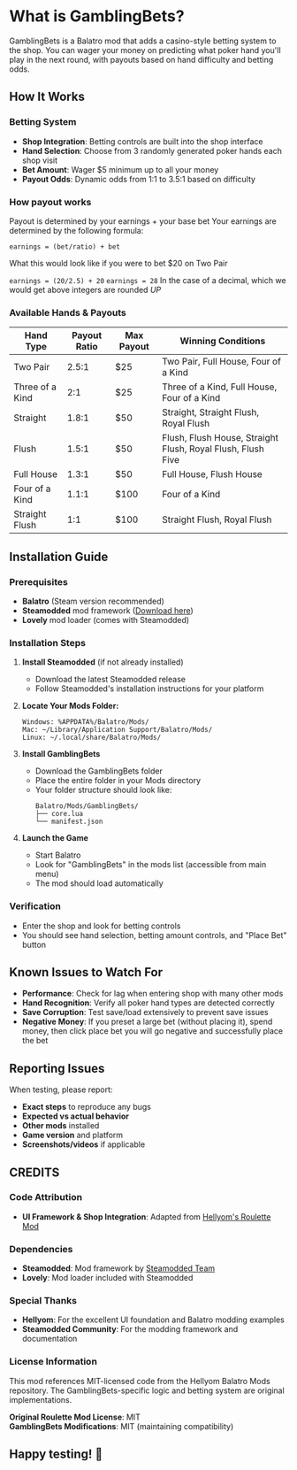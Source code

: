 # What is GamblingBets?

GamblingBets is a Balatro mod that adds a casino-style betting system to the shop. You can wager your money on predicting what poker hand you'll play in the next round, with payouts based on hand difficulty and betting odds.

## How It Works

### Betting System

- **Shop Integration**: Betting controls are built into the shop interface
- **Hand Selection**: Choose from 3 randomly generated poker hands each shop visit
- **Bet Amount**: Wager $5 minimum up to all your money
- **Payout Odds**: Dynamic odds from 1:1 to 3.5:1 based on difficulty

### How payout works

Payout is determined by your earnings + your base bet
Your earnings are determined by the following formula:

```earnings = (bet/ratio) + bet```

What this would look like if you were to bet $20 on Two Pair

```earnings = (20/2.5) + 20```
```earnings = 28```
In the case of a decimal, which we would get above integers are rounded *UP*


### Available Hands & Payouts

| Hand Type | Payout Ratio | Max Payout | Winning Conditions |
|-----------|--------------|------------|-------------------|
| Two Pair | 2.5:1 | $25 | Two Pair, Full House, Four of a Kind |
| Three of a Kind | 2:1 | $25 | Three of a Kind, Full House, Four of a Kind |
| Straight | 1.8:1 | $50 | Straight, Straight Flush, Royal Flush |
| Flush | 1.5:1 | $50 | Flush, Flush House, Straight Flush, Royal Flush, Flush Five |
| Full House | 1.3:1 | $50 | Full House, Flush House |
| Four of a Kind | 1.1:1 | $100 | Four of a Kind |
| Straight Flush | 1:1 | $100 | Straight Flush, Royal Flush |

## Installation Guide

### Prerequisites

- **Balatro** (Steam version recommended)
- **Steamodded** mod framework ([Download here](https://github.com/Steamodded/smods))
- **Lovely** mod loader (comes with Steamodded)

### Installation Steps

1. **Install Steamodded** (if not already installed)
   - Download the latest Steamodded release
   - Follow Steamodded's installation instructions for your platform

2. **Locate Your Mods Folder:**
   ```
   Windows: %APPDATA%/Balatro/Mods/
   Mac: ~/Library/Application Support/Balatro/Mods/
   Linux: ~/.local/share/Balatro/Mods/
   ```

3. **Install GamblingBets**
   - Download the GamblingBets folder
   - Place the entire folder in your Mods directory
   - Your folder structure should look like:
     ```
     Balatro/Mods/GamblingBets/
     ├── core.lua
     └── manifest.json
     ```

4. **Launch the Game**
   - Start Balatro
   - Look for "GamblingBets" in the mods list (accessible from main menu)
   - The mod should load automatically

### Verification

- Enter the shop and look for betting controls
- You should see hand selection, betting amount controls, and "Place Bet" button

## Known Issues to Watch For

- **Performance**: Check for lag when entering shop with many other mods
- **Hand Recognition**: Verify all poker hand types are detected correctly
- **Save Corruption**: Test save/load extensively to prevent save issues
- **Negative Money**: If you preset a large bet (without placing it), spend money, then click place bet you will go negative and successfully place the bet

## Reporting Issues

When testing, please report:

- **Exact steps** to reproduce any bugs
- **Expected vs actual behavior**
- **Other mods** installed
- **Game version** and platform
- **Screenshots/videos** if applicable

## CREDITS

### Code Attribution

- **UI Framework & Shop Integration**: Adapted from [Hellyom's Roulette Mod](https://github.com/Hellyom/HellyomBalatroMods/tree/main/Roulette)

### Dependencies
- **Steamodded**: Mod framework by [Steamodded Team](https://github.com/Steamodded/smods)
- **Lovely**: Mod loader included with Steamodded

### Special Thanks
- **Hellyom**: For the excellent UI foundation and Balatro modding examples
- **Steamodded Community**: For the modding framework and documentation

### License Information
This mod references MIT-licensed code from the Hellyom Balatro Mods repository. The GamblingBets-specific logic and betting system are original implementations.

**Original Roulette Mod License**: MIT  
**GamblingBets Modifications**: MIT (maintaining compatibility)


## Happy testing! 🎰